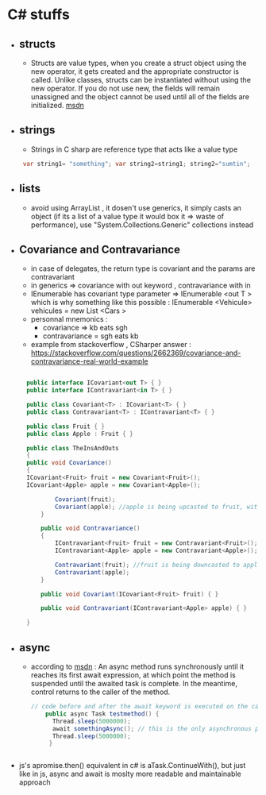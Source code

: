 # C# stuffs

- ## structs
  - Structs are value types, when you create a struct object using the new operator, it gets created and the appropriate constructor is called. Unlike classes, structs can be instantiated without using the new operator. If you do not use new, the fields will remain unassigned and the object cannot be used until all of the fields are initialized. [msdn](https://docs.microsoft.com/en-us/dotnet/csharp/language-reference/builtin-types/struct)

- ## strings
  - Strings in C sharp are reference type that acts like a value type
  ```c#
   var string1= "something"; var string2=string1; string2="sumtin";         // string1="something" et string2="sumtin"
  ```
- ## lists

  - avoid using ArrayList , it dosen't use generics, it simply casts an object (if its a list of a value type it would box it => waste of performance), use "System.Collections.Generic" collections instead

- ## Covariance and Contravariance

  - in case of delegates, the return type is covariant and the params are contravariant
  - in generics => covariance with out keyword , contravariance with in
  - IEnumerable has covariant type parameter => IEnumerable \<out T > which is why something like this possible : IEnumerable \<Vehicule> vehicules = new List \<Cars >
  - personnal mnemonics :
    - covariance => kb eats sgh
    - contravariance = sgh eats kb
  - example from stackoverflow , CSharper answer :
    https://stackoverflow.com/questions/2662369/covariance-and-contravariance-real-world-example

  ```c#

    public interface ICovariant<out T> { }
    public interface IContravariant<in T> { }

    public class Covariant<T> : ICovariant<T> { }
    public class Contravariant<T> : IContravariant<T> { }

    public class Fruit { }
    public class Apple : Fruit { }

    public class TheInsAndOuts
    {
    public void Covariance()
    {
    ICovariant<Fruit> fruit = new Covariant<Fruit>();
    ICovariant<Apple> apple = new Covariant<Apple>();

            Covariant(fruit);
            Covariant(apple); //apple is being upcasted to fruit, without the out keyword this will not compile
        }

        public void Contravariance()
        {
            IContravariant<Fruit> fruit = new Contravariant<Fruit>();
            IContravariant<Apple> apple = new Contravariant<Apple>();

            Contravariant(fruit); //fruit is being downcasted to apple, without the in keyword this will not compile
            Contravariant(apple);
        }

        public void Covariant(ICovariant<Fruit> fruit) { }

        public void Contravariant(IContravariant<Apple> apple) { }

    }
  ```
- ## async
  - according to [msdn](https://docs.microsoft.com/en-us/dotnet/csharp/language-reference/keywords/async) : An async method runs synchronously until it reaches its first await expression, at which point the method is suspended until the awaited task is complete. In the meantime, control returns to the caller of the method.

    ```c#
    // code before and after the await keyword is executed on the calling thread
        public async Task testmethod() {
          Thread.sleep(5000000);
          await somethingAsync(); // this is the only asynchronous portion of this code
          Thread.sleep(5000000);
         }
  ```
- js's apromise.then() equivalent in c# is aTask.ContinueWith(), but just like in js, async and await is moslty more readable and maintainable approach
